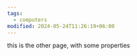 ```yaml
---
tags:
  - computers
modified: 2024-05-24T11:26:19+06:00
---
```

this is the other page, with some properties
